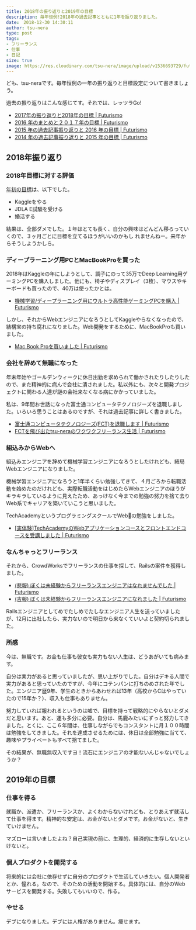 ```yaml
---
title: 2018年の振り返りと2019年の目標
description: 毎年恒例!2018年の過去記事とともに1年を振り返りました。
date:　2018-12-30 14:30:11
author: tsu-nera
type: post
tags:
- フリーランス
- 仕事
- 日記
size: true
image: https://res.cloudinary.com/tsu-nera/image/upload/v1536693729/futurismo/thumbnails/diary.jpg
---
```


ども、tsu-neraです。毎年恒例の一年の振り返りと目標設定について書きましょう。

過去の振り返りはこんな感じてす。それでは、レッツラGo!

- [2017年の振り返りと2018年の目標 \| Futurismo](https://futurismo.biz/archives/6846)
- [2016 年のまとめと２０１７年の目標 \| Futurismo](https://futurismo.biz/archives/6007)
- [2015 年の過去記事振り返りと 2016 年の目標 \| Futurismo](https://futurismo.biz/archives/5558)
- [2014 年の過去記事振り返りと 2015 年の目標 \| Futurismo](https://futurismo.biz/archives/2885)

## 2018年振り返り

### 2018年目標に対する評価

 [年初の目標](https://futurismo.biz/archives/6846)は、以下でした。

- Kaggleをやる
- JDLA E試験を受ける
- 婚活する

結果は、全部ダメでした。１年はとても長く、自分の興味はどんどん移ろっていくので、３ヶ月ごとに目標を立てるほうがいいのかもし れませんねー。来年からそうしようかしら。

### ディープラーニング用PCとMacBookProを買った

2018年はKaggleの年にしようとして、調子にのって35万でDeep Learning用ゲーミングPCを購入しました。他にも、椅子やディスプレイ（3枚）、マウスやキーボードも買ったので、40万は使ったかとは。

- [機械学習/ディープラーニング用にウルトラ高性能ゲーミングPCを購入 \| Futurismo](https://futurismo.biz/archives/6850)

しかし、それからWebエンジニアになろうとしてKaggleやらなくなったので、結構宝の持ち腐れになりました。Web開発をするために、MacBookProも買いました。

- [Mac Book Proを買いました \| Futurismo](https://futurismo.biz/i-bought-mac-book-pro/)

### 会社を辞めて無職になった

年末年始やゴールデンウィークに休日出勤を求められて働かされたりしたりしたので、また精神的に病んで会社に潰されました。私以外にも、次々と開発プロジェクトに関わる人達が謎の会社来なくなる病にかかっていました。

私は、9年間お世話になった富士通コンピュータテクノロジーズを退職しました。いろいろ思うことはあるのですが、それは過去記事に詳しく書きました。

- [富士通コンピュータテクノロジーズ\(FCT\)を退職します \| Futurismo](https://futurismo.biz/fct/)
- [FCTを飛び出たtsu\-neraのワクワクフリーランス生活 \| Futurismo](https://futurismo.biz/from-fct-to-freelance/)

### 組込みからWebへ

組込みエンジニアを辞めて機械学習エンジニアになろうとしたけれども、結局Webエンジニアになりました。

機械学習エンジニアになろうと1年半くらい勉強してきて、４月ごろから転職活動を始めたのだけれども、実際転職活動をはじめたらWebエンジニアのほうがキラキラしているように見えたため、あっけなく今までの勉強の努力を捨て去りWeb系でキャリアを築いていこうと思いました。

TechAcademyというプログラミングスクールでWebの勉強をしました。

- [\[実体験\]TechAcademyのWebアプリケーションコースとフロントエンドコースを受講しました \| Futurismo](https://futurismo.biz/techacademy-review/)

### なんちゃっとフリーランス

それから、CrowdWorksでフリーランスの仕事を探して、Railsの案件を獲得しました。

- [\(悲報\) ぼくは未経験からフリーランスエンジニアはなれませんでした \| Futurismo](https://futurismo.biz/2018-09-12-diary/)
- [\(吉報\) ぼくは未経験からフリーランスエンジニアになれました \| Futurismo](https://futurismo.biz/i-bacame-a-freelance-engineer/)

Railsエンジニアとしてめでたしめでたしなエンジニア人生を送っていましたが、12月に出社したら、実力ないので明日から来なくていいよと契約切られました。

### 所感

今は、無職です。お金も仕事も彼女も実力もない人生は、どうあがいても病みます。

自分は実力があると思っていましたが、思い上がりでした。自分はデキる人間で実力があると思っていたのですが、今年にコテンパンに打ちのめされた年でした。エンジニア歴9年、学生のときからあわせれば13年（高校からCはやっていたので15年か？）、収入も仕事もありません。

努力していれば報われるというのは嘘で、目標を持って戦略的にやらないとダメだと思います。あと、運も多分に必要。自分は、馬鹿みたいにずっと努力してきました。とくに、ここ６年間は、仕事しながらでもコンスタントに月１００時間は勉強をしてきました。それを達成させるためには、休日は全部勉強に当てて、趣味やプライベートもすべて捨てました。

その結果が、無職無収入ですヨ！流石にエンジニアの才能ないんじゃないでしょうか？

## 2019年の目標

### 仕事を得る

就職か、派遣か、フリーランスか、よくわからないけれども、とりあえず就活して仕事を得ます。精神的な安定は、お金がないとダメです。お金がないと、生きていけません。

マズローは言いましたよね？自己実現の前に、生理的、経済的に生存しないといけないと。

### 個人プロダクトを開発する

将来的には会社に依存せずに自分のプロダクトで生活していきたい。個人開発者とか、憧れる。なので、そのための活動を開始する。具体的には、自分のWebサービスを開発する。失敗してもいいので、作る。

### やせる

デブになりました。デブには人権がありません。痩せます。
